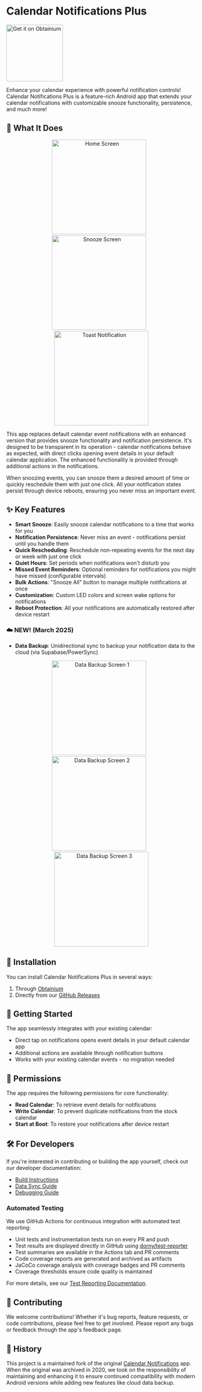 # Calendar Notifications Plus

[<img src="https://raw.githubusercontent.com/ImranR98/Obtainium/refs/heads/main/assets/graphics/badge_obtainium.png" alt="Get it on Obtainium" width="150"/>](https://github.com/ImranR98/Obtainium)


Enhance your calendar experience with powerful notification controls! Calendar Notifications Plus is a feature-rich Android app that extends your calendar notifications with customizable snooze functionality, persistence, and much more!

## 📱 What It Does

<p align="center">
  <img src="https://github.com/user-attachments/assets/fcadacbb-1309-4d92-92e4-721497f8968e" width="250" alt="Home Screen"/>&nbsp;&nbsp;&nbsp;
  <img src="https://github.com/user-attachments/assets/433f1ce4-99d9-4041-99f5-c7f06be0678e" width="250" alt="Snooze Screen"/>&nbsp;&nbsp;&nbsp;
  <img src="https://github.com/user-attachments/assets/96c1dfa9-b65b-46d3-a13d-a020041ae090" width="250" alt="Toast Notification"/>
</p>

This app replaces default calendar event notifications with an enhanced version that provides snooze functionality and notification persistence. It's designed to be transparent in its operation - calendar notifications behave as expected, with direct clicks opening event details in your default calendar application. The enhanced functionality is provided through additional actions in the notifications.

When snoozing events, you can snooze them a desired amount of time or quickly reschedule them with just one click. All your notification states persist through device reboots, ensuring you never miss an important event.

## ✨ Key Features

- **Smart Snooze**: Easily snooze calendar notifications to a time that works for you
- **Notification Persistence**: Never miss an event - notifications persist until you handle them
- **Quick Rescheduling**: Reschedule non-repeating events for the next day or week with just one click
- **Quiet Hours**: Set periods when notifications won't disturb you
- **Missed Event Reminders**: Optional reminders for notifications you might have missed (configurable intervals)
- **Bulk Actions**: "Snooze All" button to manage multiple notifications at once
- **Customization**: Custom LED colors and screen wake options for notifications
- **Reboot Protection**: All your notifications are automatically restored after device restart

### ☁️ NEW! (March 2025)
- **Data Backup**: Unidirectional sync to backup your notification data to the cloud (via Supabase/PowerSync)


<p align="center">
  <img src="https://github.com/user-attachments/assets/c161e971-d29c-49e3-a35e-377ee9597126" width="250" alt="Data Backup Screen 1"/>&nbsp;&nbsp;&nbsp;
  <img src="https://github.com/user-attachments/assets/24417dc9-6e84-4fea-8399-12d8bb422f2f" width="250" alt="Data Backup Screen 2"/>&nbsp;&nbsp;&nbsp;
  <img src="https://github.com/user-attachments/assets/9fffc46c-4590-464f-be48-6bb02784e467" width="250" alt="Data Backup Screen 3"/>
</p>

## 📱 Installation

You can install Calendar Notifications Plus in several ways:
1. Through [Obtainium](https://github.com/ImranR98/Obtainium)
2. Directly from our [GitHub Releases](https://github.com/williscool/CalendarNotification/releases)

## 🚀 Getting Started

The app seamlessly integrates with your existing calendar:
- Direct tap on notifications opens event details in your default calendar app
- Additional actions are available through notification buttons
- Works with your existing calendar events - no migration needed

## 📝 Permissions

The app requires the following permissions for core functionality:
- **Read Calendar**: To retrieve event details for notifications
- **Write Calendar**: To prevent duplicate notifications from the stock calendar
- **Start at Boot**: To restore your notifications after device restart

## 🛠️ For Developers

If you're interested in contributing or building the app yourself, check out our developer documentation:

- [Build Instructions](docs/BUILD.md)
- [Data Sync Guide](docs/DATA_SYNC_README.md)
- [Debugging Guide](docs/DEBUG.md)

### Automated Testing

We use GitHub Actions for continuous integration with automated test reporting:

- Unit tests and instrumentation tests run on every PR and push
- Test results are displayed directly in GitHub using [dorny/test-reporter](https://github.com/dorny/test-reporter)
- Test summaries are available in the Actions tab and PR comments
- Code coverage reports are generated and archived as artifacts
- JaCoCo coverage analysis with coverage badges and PR comments
- Coverage thresholds ensure code quality is maintained

For more details, see our [Test Reporting Documentation](docs/TEST_REPORTING.md).

## 💖 Contributing

We welcome contributions! Whether it's bug reports, feature requests, or code contributions, please feel free to get involved. Please report any bugs or feedback through the app's feedback page.

## 📜 History

This project is a maintained fork of the original [Calendar Notifications](https://github.com/quarck/CalendarNotification) app. When the original was archived in 2020, we took on the responsibility of maintaining and enhancing it to ensure continued compatibility with modern Android versions while adding new features like cloud data backup.

